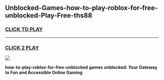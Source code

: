 
## Unblocked-Games-how-to-play-roblox-for-free-unblocked-Play-Free-ths88
<h3>
<a href="https://premium76.site?title=how-to-play-roblox-for-free-unblocked&ref=10A">CLICK TO PLAY</a></h3>
<hr>

<h3>
<a href="https://premium76.site?title=how-to-play-roblox-for-free-unblocked&ref=10A">CLICK 2 PLAY</a>
  
</h3>

<a href="https://premium76.site?title=how-to-play-roblox-for-free-unblocked&ref=10A"><img src="https://clearcache.store/games.png"></a>


**how-to-play-roblox-for-free-unblocked games unblocked: Your Gateway to Fun and Accessible Online Gaming**
